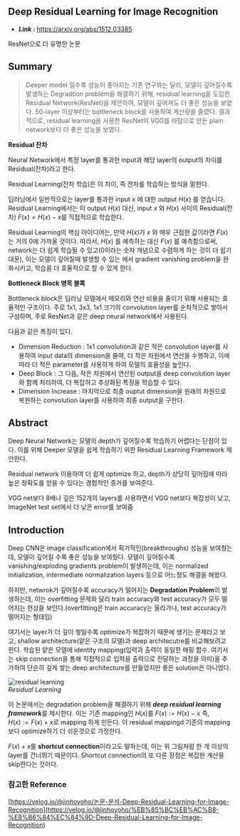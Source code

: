 ## **Deep Residual Learning for Image Recognition**
- ***Link :*** https://arxiv.org/abs/1512.03385

ResNet으로 더 유명한 논문  

## Summary
> Deeper model 일수록 성능이 좋아지는 기존 연구와는 달리, 모델이 깊어질수록 발생하는 Degradtion problem을 해결하기 위해, residual learning을 도입한 Residual Network(ResNet)을 제안하여, 모델이 깊어져도 더 좋은 성능을 보였다. 50-layer 이상부터는 bottleneck block을 사용하여 계산량을 줄였다.
결과적으로, residual learning을 사용한 ResNet이 VGG를 바탕으로 만든 plain network보다 더 좋은 성능을 보였다.

**Residual 잔차**

Neural Network에서 특정 layer를 통과한 input과 해당 layer의 output의 차이를 Residual(잔차)라고 한다.

Residual Learning(잔차 학습)은 이 차이, 즉 잔차를 학습하는 방식을 말한다.

딥러닝에서 일반적으로는 layer를 통과한 input $x$ 에 대한 output $H(x)$ 를 얻습니다. Residual Learning에서는 이 output $H(x)$ 대신, input $x$ 와 $H(x)$ 사이의 Residual(잔차) $F(x)=H(x)−x$를 직접적으로 학습한다.

Residual Learning의 핵심 아이디어는, 만약 $H(x)$가  $x$ 와 매우 근접한 값이라면 $F(x)$ 는 거의 $0$에 가까울 것이다. 따라서, $H(x)$ 를 예측하는 대신 $F(x)$ 를 예측함으로써, network는 더 쉽게 학습될 수 있고(0이라는 숫자 개념으로 수렴하게 하는 것이 더 쉽기 대문), 이는 모델이 깊어질때 발생할 수 있는 에서 gradient vanishing problem을 완화시키고, 학습을 더 효율적으로 할 수 있게 한다.

**Bottleneck Block 병목 블록**

Bottleneck block은 딥러닝 모델에서 메모리와 연산 비용을 줄이기 위해 사용되는 효율적인 구조이다. 주로 1x1, 3x3, 1x1 크기의 convolution layer를 순차적으로 쌓아서 구성하며, 주로 ResNet과 같은 deep neural network에서 사용된다.

다음과 같은 특징이 있다.

- Dimension Reduction : 1x1 convolution과 같은 작은 convolution layer를 사용하여 input data의 dimension을 줄여, 더 작은 차원에서 연산을 수행하고, 이에 따라 더 적은 parameter를 사용하게 하여 모델의 효율성을 높인다.
- Deep Block : 그 다음, 작은 차원에서 연산된 output을 deep convolution layer와 함께 처리하여, 더 복잡하고 추상화된 특징을 학습할 수 있다.
- Dimension Increase : 마지막으로 최종 ouptut dimension을 원래의 차원으로 복원하는 convolution layer를 사용하여 최종 output을 구한다.

## Abstract

Deep Neural Network는 모델의 depth가 깊어질수록 학습하기 어렵다는 단점이 있다. 이를 위해 Deeper 모델을 쉽게 학습하기 위한 Residual Learning Framework 제안한다. 

Residual network 이용하여 더 쉽게 optimize 하고, depth가 상당히 깊어짐에 따라 높은 정확도를 얻을 수 있다는 경험적인 증거를 보여준다.

VGG net보다 8배나 깊은 152개의 layers를 사용하면서 VGG net보다 복잡성이 낮고, ImageNet test set에서 더 낮은 error를 보여줌

## Introduction

Deep CNN은 image classification에서 획기적인(breakthroughs) 성능을 보여줬는데, 모델이 깊어질 수록 좋은 성능을 보여줬다. 모델이 깊어질수록 vanishing/exploding gradients problem이 발생하는데, 이는 normalized initialization, intermediate normalization layers 등으로 어느정도 해결을 해왔다.

하지만, netwrok가 깊어질수록 accuracy가 떨어지는 **Degradation Problem**이 발생하는데, 이는 overfitting 문제와 달리 train accuracy와 test accuracy가 모두 떨어지는 현상을 보인다.(overfitting은 train accuracy는 올라가나, test accuracy가 떨어지는 형태임)

여기서는 layer가 더 깊이 쌓일수록 optimize가 복잡하기 때문에 생기는 문제라고 보고, shallow architecture(얕은 구조의 모델)과 deep architecutre를 비교해보려고 한다. 학습된 얕은 모델에 identity mapping(입력과 출력이 동일한 매핑 함수. 여기서는 skip connection을 통해 직접적으로 입력을 출력으로 전달하는 과정을 의미)을 추가하여 단순히 깊게 쌓는 deep architecture를 만들었지만 좋은 solution은 아니었다. 

![residual learning](https://github.com/All4Nothing/papers_repo/assets/81239098/bb942de6-a1f4-4965-a273-f6af8b2234d3)  
*Residual Learning*

이 논문에서는 degradation problem을 해결하기 위해 ***deep residual learning framework***를 제시한다. 이는 기존 mapping인 $H(x)$를 $F(x) := H(x)-x$ 즉, $H(x):=F(x)+x$로 mapping 하게 만든다. 이 residual mappingd 기존의 mapping보다 optimize하기 더 쉬운것으로 가정한다.

$F(x)+x$를 **shortcut connection**이라고도 말하는데, 이는 위 그림처럼 한 개 이상의 layer를 건너뛰기 때문이다. Shortcut connection의 또 다른 장점은 복잡한 계산을 skip한다는 것이다.

### 참고한 Reference

[https://velog.io/@jinhoyoho/논문-분석-Deep-Residual-Learning-for-Image-Recognition](https://velog.io/@jinhoyoho/%EB%85%BC%EB%AC%B8-%EB%B6%84%EC%84%9D-Deep-Residual-Learning-for-Image-Recognition)
